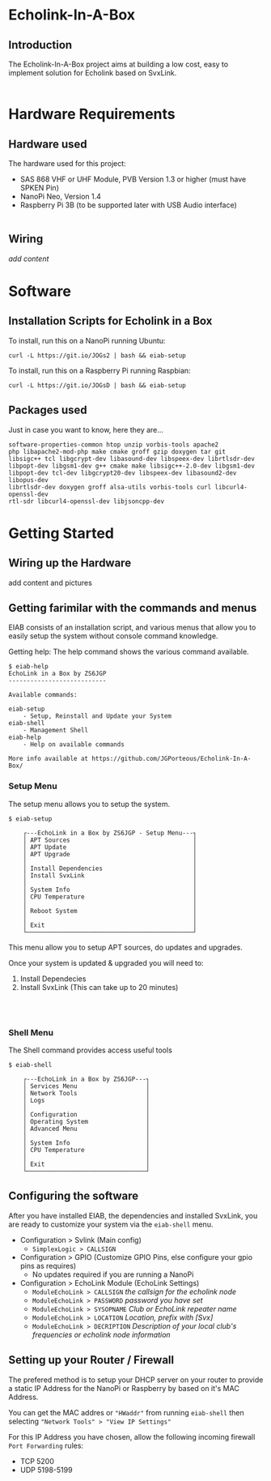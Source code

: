 # Echolink-In-A-Box

## Introduction
The Echolink-In-A-Box project aims at building a low cost, easy to implement solution for Echolink based on SvxLink.
<br/>
<br/>

# Hardware Requirements

## Hardware used
The hardware used for this project:
* SAS 868 VHF or UHF Module, PVB Version 1.3 or higher (must have SPKEN Pin)
* NanoPi Neo, Version 1.4
* Raspberry Pi 3B (to be supported later with USB Audio interface)
<br/><br/>

## Wiring
_add content_



# Software
## Installation Scripts for Echolink in a Box

To install, run this on a NanoPi running Ubuntu:
```
curl -L https://git.io/JOGs2 | bash && eiab-setup
```

To install, run this on a Raspberry Pi running Raspbian:
```
curl -L https://git.io/JOGsD | bash && eiab-setup
```

## Packages used
Just in case you want to know, here they are...
```
software-properties-common htop unzip vorbis-tools apache2
php libapache2-mod-php make cmake groff gzip doxygen tar git 
libsigc++ tcl libgcrypt-dev libasound-dev libspeex-dev librtlsdr-dev 
libpopt-dev libgsm1-dev g++ cmake make libsigc++-2.0-dev libgsm1-dev 
libpopt-dev tcl-dev libgcrypt20-dev libspeex-dev libasound2-dev libopus-dev 
librtlsdr-dev doxygen groff alsa-utils vorbis-tools curl libcurl4-openssl-dev 
rtl-sdr libcurl4-openssl-dev libjsoncpp-dev
```

# Getting Started
## Wiring up the Hardware

add content and pictures

## Getting farimilar with the commands and menus
EIAB consists of an installation script, and various menus that allow you to easily setup the system without console command knowledge.

Getting help:
The help command shows the various command available.

```
$ eiab-help 
EchoLink in a Box by ZS6JGP
---------------------------

Available commands:

eiab-setup
    - Setup, Reinstall and Update your System
eiab-shell
    - Management Shell
eiab-help
    - Help on available commands

More info available at https://github.com/JGPorteous/Echolink-In-A-Box/
```

### Setup Menu
The setup menu allows you to setup the system.
```
$ eiab-setup

    ┌---EchoLink in a Box by ZS6JGP - Setup Menu---┐
    │ APT Sources                                  │
    │ APT Update                                   │
    │ APT Upgrade                                  │
    │                                              │
    │ Install Dependencies                         │
    │ Install SvxLink                              │
    │                                              │
    │ System Info                                  │
    │ CPU Temperature                              │
    │                                              │
    │ Reboot System                                │
    │                                              │
    │ Exit                                         │
    └──────────────────────────────────────────────┘
```

This menu allow you to setup APT sources, do updates and upgrades.

Once your system is updated & upgraded you will need to:
1. Install Dependecies
2. Install SvxLink (This can take up to 20 minutes)

<br/><br/>

### Shell Menu
The Shell command provides access useful tools

```
$ eiab-shell

    ┌---EchoLink in a Box by ZS6JGP---┐
    │ Services Menu                   │
    │ Network Tools                   │
    │ Logs                            │
    │                                 │
    │ Configuration                   │
    │ Operating System                │
    │ Advanced Menu                   │
    │                                 │
    │ System Info                     │
    │ CPU Temperature                 │
    │                                 │
    │ Exit                            │
    └─────────────────────────────────┘
```

## Configuring the software

After you have installed EIAB, the dependencies and installed SvxLink, you are ready to customize your system via the `eiab-shell` menu.

* Configuration > Svlink (Main config)
    * `SimplexLogic > CALLSIGN`
* Configuration > GPIO (Customize GPIO Pins, else configure your gpio pins as requires)
    * No updates required if you are running a NanoPi
* Configuration > EchoLink Module (EchoLink Settings)
    * `ModuleEchoLink > CALLSIGN` _the callsign for the echolink node_
    * `ModuleEchoLink > PASSWORD` _password you have set_
    * `ModuleEchoLink > SYSOPNAME` _Club or EchoLink repeater name_
    * `ModuleEchoLink > LOCATION` _Location, prefix with [Svx]_
    * `ModuleEchoLink > DECRIPTION` _Description of your local club's frequencies or echolink node information_

## Setting up your Router / Firewall
The prefered method is to setup your DHCP server on your router to provide a static IP Address for the NanoPi or Raspberry by based on it's MAC Address.

You can get the MAC addres or `"HWaddr"` from running `eiab-shell` then selecting `"Network Tools" > "View IP Settings"`

For this IP Address you have chosen, allow the following incoming firewall `Port Forwarding` rules:
* TCP 5200
* UDP 5198-5199 

